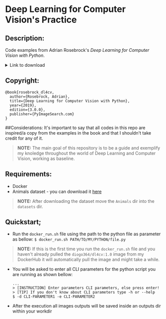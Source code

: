 # Deep Learning for Computer Vision's Practice

## Description:
Code examples from Adrian Rosebrock's *Deep Learning for Computer Vision with Python*.

<details><summary>Link to download</summary>

[Click here](https://www.pyimagesearch.com/deep-learning-computer-vision-python-book/)
</details>

## Copyright:
```
@book{rosebrock_dl4cv,
  author={Rosebrock, Adrian},
  title={Deep Learning for Computer Vision with Python},
  year={2019},
  edition={3.0.0},
  publisher={PyImageSearch.com}
}
```

##Considerations:
It's important to say that all codes in this repo are inspired/a copy from the examples in the book and that I shouldn't take credit for any of it.
> **NOTE:** The main goal of this repository is to be a guide and exemplify my knoledge throughout the world of Deep Learning and Computer Vision, working as baseline.

## Requirements:
- Docker
- Animals dataset - you can download it [here](https://www.kaggle.com/ashishsaxena2209/animal-image-datasetdog-cat-and-panda)
> **NOTE:** After downloading the dataset move the `Animals` dir into the `datasets` dir.


## Quickstart;
- Run the `docker_run.sh` file using the path to the python file as parameter as bellow:
    ```$ docker_run.sh PATH/TO/MY/PYTHON/file.py```
> **NOTE:** If this is the first time you run the `docker_run.sh` file and you haven't already pulled the `diogo364/dl4cv:1.0` image from my DockerHub it will automatically pull the image and might take a while.
- You will be asked to enter all CLI parameters for the python script you are running as shown bellow:
    ```
    ...
    > [INSTRUCTION] Enter parameters CLI parameters, else press enter!
    > [TIP] If you don't know about CLI parameters type -h or --help
    $ -d CLI-PARAMETER1 -e CLI-PARAMETER2
    ```
- After the execution all images outputs will be saved inside an outputs dir within your workdir